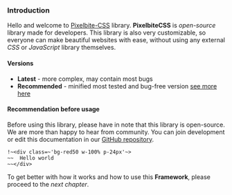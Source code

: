 ### Introduction
Hello and welcome to [Pixelbite-CSS](https://pixelbite-css.github.io) library.
**PixelbiteCSS** is _open-source_ library made for developers. This library is also very customizable, so everyone can make beautiful websites with ease, without using any external _CSS_ or *JavaScript* library themselves.

#### Versions
- **Latest** - more complex, may contain most bugs
- **Recommended** - minified most tested and bug-free version
[see more here](https://pixelbite-css/pixelbite-css)

#### Recommendation before usage
Before using this library, please have in note that this library is open-source. We are more than happy to hear from community. You can join development or edit this documentation in our [GitHub repository](https://github.com/Pixelbite-CSS/docs-repo).

```
!~<div class=~'bg-red50 w-100% p-24px'~>
~~  Hello world
~~</div>
```

To get better with how it works and how to use this **Framework**, please proceed to the _next chapter_. 